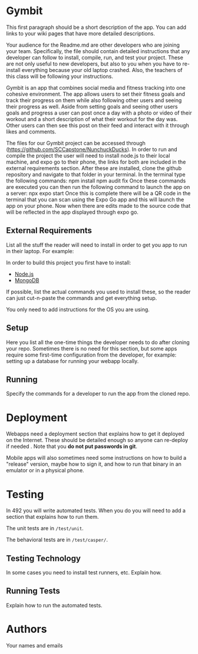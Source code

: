 # Gymbit

This first paragraph should be a short description of the app. You can add links
to your wiki pages that have more detailed descriptions.

Your audience for the Readme.md are other developers who are joining your team.
Specifically, the file should contain detailed instructions that any developer
can follow to install, compile, run, and test your project. These are not only
useful to new developers, but also to you when you have to re-install everything
because your old laptop crashed. Also, the teachers of this class will be
following your instructions.

Gymbit is an app that combines social media and fitness tracking into one cohesive environment.
The app allows users to set their fitness goals and track their progress on them while also following
other users and seeing their progress as well.  Aside from setting goals and seeing other users goals
and progress a user can post once a day with a photo or video of their workout and a short description
of what their workout for the day was.  Other users can then see this post on their feed and interact 
with it through likes and comments.

The files for our Gymbit project can be accessed through (https://github.com/SCCapstone/NunchuckDucks).
In order to run and compile the project the user will need to install node.js to their local machine, and
expo go to their phone, the links for both are included in the external requirements section.  After these
are installed, clone the github repository and navigate to that folder in your terminal.  In the terminal
type the following commands:
npm install
npm audit fix
Once these commands are executed you can then run the following command to launch the app on a server:
npx expo start
Once this is complete there will be a QR code in the terminal that you can scan using the Expo Go app and 
this will launch the app on your phone.  Now when there are edits made to the source code that will be reflected 
in the app displayed through expo go.  

## External Requirements

List all the stuff the reader will need to install in order to get you app to
run in their laptop. For example:

In order to build this project you first have to install:

- [Node.js](https://nodejs.org/en/)
- [MongoDB](https://www.mongodb.com/)

If possible, list the actual commands you used to install these, so the reader
can just cut-n-paste the commands and get everything setup.

You only need to add instructions for the OS you are using.

## Setup

Here you list all the one-time things the developer needs to do after cloning
your repo. Sometimes there is no need for this section, but some apps require
some first-time configuration from the developer, for example: setting up a
database for running your webapp locally.

## Running

Specify the commands for a developer to run the app from the cloned repo.

# Deployment

Webapps need a deployment section that explains how to get it deployed on the
Internet. These should be detailed enough so anyone can re-deploy if needed
. Note that you **do not put passwords in git**.

Mobile apps will also sometimes need some instructions on how to build a
"release" version, maybe how to sign it, and how to run that binary in an
emulator or in a physical phone.

# Testing

In 492 you will write automated tests. When you do you will need to add a
section that explains how to run them.

The unit tests are in `/test/unit`.

The behavioral tests are in `/test/casper/`.

## Testing Technology

In some cases you need to install test runners, etc. Explain how.

## Running Tests

Explain how to run the automated tests.

# Authors

Your names and emails
